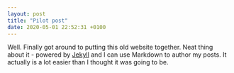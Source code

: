 ```yaml
---
layout: post
title: "Pilot post"
date: 2020-05-01 22:52:31 +0100
---
```


Well. Finally got around to putting this old website together. Neat thing about it - powered by [Jekyll](http://jekyllrb.com) and I can use Markdown to author my posts. It actually is a lot easier than I thought it was going to be.

